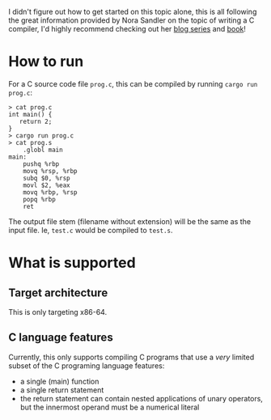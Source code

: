 I didn't figure out how to get started on this topic alone, this is all
following the great information provided by Nora Sandler on the topic of writing
a C compiler, I'd highly recommend checking out her [blog
series](https://norasandler.com/2017/11/29/Write-a-Compiler.html) and
[book](https://nostarch.com/writing-c-compiler)!

# How to run

For a C source code file `prog.c`, this can be compiled by running `cargo run
prog.c`:
```
> cat prog.c
int main() {
   return 2;
}
> cargo run prog.c
> cat prog.s
    .globl main
main:
    pushq %rbp
    movq %rsp, %rbp
    subq $0, %rsp
    movl $2, %eax
    movq %rbp, %rsp
    popq %rbp
    ret
```

The output file stem (filename without extension) will be the same as the input
file. Ie, `test.c` would be compiled to `test.s`.

# What is supported

## Target architecture

This is only targeting x86-64.

## C language features

Currently, this only supports compiling C programs that use a *very* limited
subset of the C programing language features:
- a single (main) function
- a single return statement
- the return statement can contain nested applications of unary operators, but
the innermost operand must be a numerical literal

